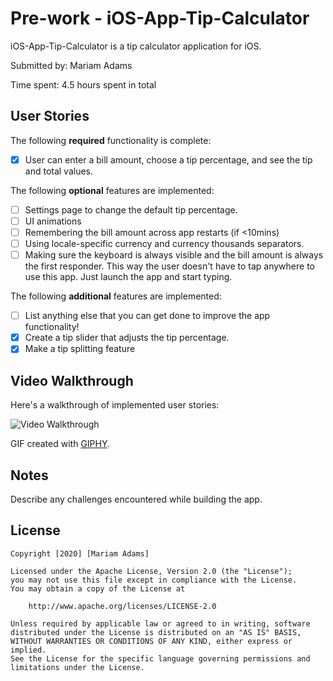 # Pre-work - iOS-App-Tip-Calculator

iOS-App-Tip-Calculator is a tip calculator application for iOS.

Submitted by: Mariam Adams

Time spent: 4.5 hours spent in total

## User Stories

The following **required** functionality is complete:

* [x] User can enter a bill amount, choose a tip percentage, and see the tip and total values.

The following **optional** features are implemented:
* [ ] Settings page to change the default tip percentage.
* [ ] UI animations
* [ ] Remembering the bill amount across app restarts (if <10mins)
* [ ] Using locale-specific currency and currency thousands separators.
* [ ] Making sure the keyboard is always visible and the bill amount is always the first responder. This way the user doesn't have to tap anywhere to use this app. Just launch the app and start typing.

The following **additional** features are implemented:

- [ ] List anything else that you can get done to improve the app functionality!
- [x] Create a tip slider that adjusts the tip percentage.
- [x] Make a tip splitting feature

## Video Walkthrough 

Here's a walkthrough of implemented user stories:

<img src='https://media.giphy.com/media/lOa5FtKcnrchqzSZEf/giphy.gif' title='Video Walkthrough' width='' alt='Video Walkthrough' />

GIF created with [GIPHY](https://giphy.com/).

## Notes

Describe any challenges encountered while building the app.

## License

    Copyright [2020] [Mariam Adams]

    Licensed under the Apache License, Version 2.0 (the "License");
    you may not use this file except in compliance with the License.
    You may obtain a copy of the License at

        http://www.apache.org/licenses/LICENSE-2.0

    Unless required by applicable law or agreed to in writing, software
    distributed under the License is distributed on an "AS IS" BASIS,
    WITHOUT WARRANTIES OR CONDITIONS OF ANY KIND, either express or implied.
    See the License for the specific language governing permissions and
    limitations under the License.
